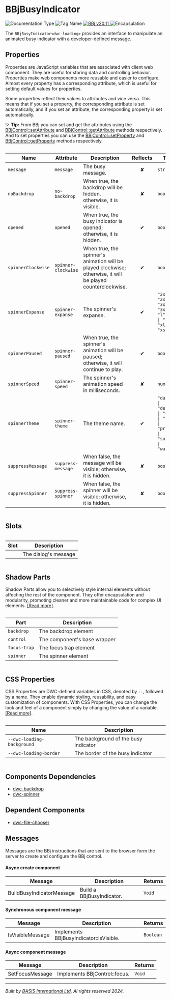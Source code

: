 # BBjBusyIndicator
![Documentation Type](https://img.shields.io/badge/Documentation-dwc-%23006aff) ![Tag Name](https://img.shields.io/badge/Component-dwc--loading-%23006aff) <a href="https://documentation.basis.cloud/BASISHelp/WebHelp/bui/BBjBusyIndicator/BBjBusyIndicator.html" title="The BBj Control Name">
      <img src="https://img.shields.io/badge/Control-BBjBusyIndicator &#8599;-%23006aff" alt="BBj v20.11" />
    </a> ![Encapsulation](https://img.shields.io/badge/Encapsulation-shadow-%23006aff)

The `BBjBusyIndicator<dwc-loading>` provides an interface to manipulate an animated busy indicator with a developer-defined message.


## Properties 


Properties are JavaScript variables that are associated with client web component.
They are useful for storing data and controlling behavior. Properties make web components more reusable and easier to configure.
Almost every property has a corresponding attribute, which is useful for setting default values for properties.

Some properties reflect their values to attributes and vice versa. This means that if you set a property, the corresponding attribute is set automatically, and if you set an attribute, the corresponding property is set automatically.

!> **Tip:** From BBj you can set and get the attributes using the [BBjControl::setAttribute](https://documentation.basis.cloud/BASISHelp/WebHelp/bbjobjects/SysGui/bbjcontrol/BBjControl_setAttribute.htm)
and [BBjControl::getAttribute](https://documentation.basis.cloud/BASISHelp/WebHelp/bbjobjects/SysGui/bbjcontrol/BBjControl_getAttribute.htm) methods respectively.
And to set properties you can use the [BBjControl::setProperty](https://documentation.basis.cloud/BASISHelp/WebHelp/bbjobjects/SysGui/bbjcontrol/BBjControl_setProperty.htm) and [BBjControl::getProperty](https://documentation.basis.cloud/BASISHelp/WebHelp/bbjobjects/SysGui/bbjcontrol/BBjControl_getProperty.htm) methods respectively.
<div style="overflow-x: auto;">

| Name                 | Attribute             | Description                                                                                                 | Reflects | Type                                                                                 | Default       |
| -------------------- | --------------------- | ----------------------------------------------------------------------------------------------------------- | :------: | ------------------------------------------------------------------------------------ | ------------- |
| ``message``          | ``message``           | The busy message.                                                                                           | &#x2718; | ``string``                                                                           | ``''``        |
| ``noBackdrop``       | ``no-backdrop``       | When true, the backdrop will be hidden. otherwise, it is visible.                                           | &#x2718; | ``boolean``                                                                          | ``false``     |
| ``opened``           | ``opened``            | When true, the busy indicator is opened; otherwise, it is hidden.                                           | &#x2714; | ``boolean``                                                                          | ``false``     |
| ``spinnerClockwise`` | ``spinner-clockwise`` | When true, the spinner's animation will be played clockwise; otherwise, it will be played counterclockwise. | &#x2714; | ``boolean``                                                                          | ``true``      |
| ``spinnerExpanse``   | ``spinner-expanse``   | The spinner's expanse.                                                                                      | &#x2714; | ``"2xl" \| "2xs" \| "3xl" \| "3xs" \| "l" \| "m" \| "s" \| "xl" \| "xs"``            |               |
| ``spinnerPaused``    | ``spinner-paused``    | When true, the spinner's animation will be paused; otherwise, it will continue to play.                     | &#x2714; | ``boolean``                                                                          | ``false``     |
| ``spinnerSpeed``     | ``spinner-speed``     | The spinner's animation speed in milliseconds.                                                              | &#x2718; | ``number``                                                                           | ``1000``      |
| ``spinnerTheme``     | ``spinner-theme``     | The theme name.                                                                                             | &#x2714; | ``"danger" \| "default" \| "gray" \| "info" \| "primary" \| "success" \| "warning"`` | ``'default'`` |
| ``suppressMessage``  | ``suppress-message``  | When false, the message will be visible; otherwise, it is hidden.                                           | &#x2718; | ``boolean``                                                                          | ``false``     |
| ``suppressSpinner``  | ``suppress-spinner``  | When false, the spinner will be visible; otherwise, it is hidden.                                           | &#x2718; | ``boolean``                                                                          | ``false``     |


</div>

## Slots

<div style="overflow-x: auto;">

| Slot  | Description          |
| ----- | -------------------- |
|       | The dialog's message |


</div>

## Shadow Parts


Shadow Parts allow you to selectively style internal elements without affecting the rest of the component.
They offer encapsulation and modularity, promoting cleaner and more maintainable code for complex UI elements. [[Read more]](theme-engine/css-shadow-parts).
<div style="overflow-x: auto;">

| Part           | Description                  |
| -------------- | ---------------------------- |
| ``backdrop``   | The backdrop element         |
| ``control``    | The component's base wrapper |
| ``focus-trap`` | The focus trap element       |
| ``spinner``    | The spinner element          |


</div>

## CSS Properties


CSS Properties are DWC-defined variables in CSS, denoted by `--`, followed by a name.
They enable dynamic styling, reusability, and easy customization of components.
With CSS Properties, you can change the look and feel of a component simply by changing the value of a variable.
[[Read more]](theme-engine/css-variables).
<div style="overflow-x: auto;">

| Name                         | Description                          |
| ---------------------------- | ------------------------------------ |
| ``--dwc-loading-background`` | The background of the busy indicator |
| ``--dwc-loading-border``     | The border of the busy indicator     |


</div>

## Components Dependencies

- [dwc-backdrop](web-components/dwc-backdrop.md)
- [dwc-spinner](web-components/dwc-spinner.md)


## Dependent Components

- [dwc-file-chooser](web-components/dwc-file-chooser.md)


## Messages

Messages are the BBj instructions that are sent to the browser form the server to create and configure the BBj control.<!-- tabs:start -->

#### **Async create component**

| Message                   | Description               | Returns  |
| ------------------------- | ------------------------- | -------- |
| BuildBusyIndicatorMessage | Build a BBjBusyIndicator. | ``Void`` |


#### **Synchronous component message**

| Message          | Description                             | Returns     |
| ---------------- | --------------------------------------- | ----------- |
| IsVisibleMessage | Implements BBjBusyIndicator::isVisible. | ``Boolean`` |


#### **Async component message**

| Message         | Description                   | Returns  |
| --------------- | ----------------------------- | -------- |
| SetFocusMessage | Implements BBjControl::focus. | ``Void`` |


<!-- tabs:end -->



----------------------------------------------
*Built by [BASIS International Ltd](https://www.basis.cloud/). Al rights reserved 2024.*
